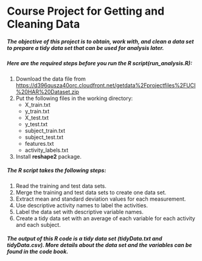 # Course Project for Getting and Cleaning Data

##### The objective of this project is to obtain, work with, and clean a data set to prepare a tidy data set that can be used for analysis later.

##### Here are the required steps before you run the R script(run_analysis.R):

1. Download the data file from https://d396qusza40orc.cloudfront.net/getdata%2Fprojectfiles%2FUCI%20HAR%20Dataset.zip
2. Put the following files in the working directory:
   * X_train.txt
   * y_train.txt
   * X_test.txt
   * y_test.txt
   * subject_train.txt
   * subject_test.txt
   * features.txt
   * activity_labels.txt
3. Install **reshape2** package.

##### The R script takes the following steps:
1. Read the training and test data sets.
2. Merge the training and test data sets to create one data set.
3. Extract mean and standard deviation values for each measurement.
4. Use descriptive activity names to label the activities.
5. Label the data set with descriptive variable names.
6. Create a tidy data set with an average of each variable for each activity and each subject.

##### The output of this R code is a tidy data set (tidyData.txt and tidyData.csv). More details about the data set and the variables can be found in the code book.
